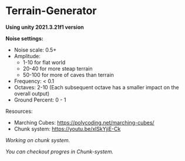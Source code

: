# Terrain-Generator
**Using unity 2021.3.21f1 version**

**Noise settings:**
  
- Noise scale: 0.5+
- Amplitude: 
	- 1-10 for flat world 
	- 20-40 for more steap terrain 
	- 50-100 for more of caves than terrain
- Frequency: < 0.1
- Octaves: 2-10 (Each subsequent octave has a smaller impact on the overall output)
- Ground Percent: 0 - 1

Resources:
- Marching Cubes: https://polycoding.net/marching-cubes/
- Chunk system: https://youtu.be/xlSkYjiE-Ck

*Working on chunk system.*

*You can checkout progres in Chunk-system.*
